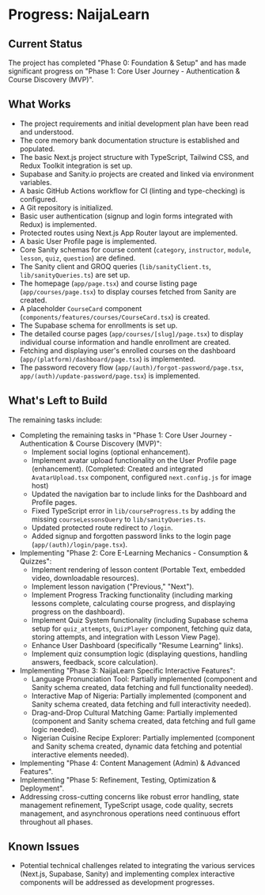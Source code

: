 # Progress: NaijaLearn

## Current Status
The project has completed "Phase 0: Foundation & Setup" and has made significant progress on "Phase 1: Core User Journey - Authentication & Course Discovery (MVP)".

## What Works
- The project requirements and initial development plan have been read and understood.
- The core memory bank documentation structure is established and populated.
- The basic Next.js project structure with TypeScript, Tailwind CSS, and Redux Toolkit integration is set up.
- Supabase and Sanity.io projects are created and linked via environment variables.
- A basic GitHub Actions workflow for CI (linting and type-checking) is configured.
- A Git repository is initialized.
- Basic user authentication (signup and login forms integrated with Redux) is implemented.
- Protected routes using Next.js App Router layout are implemented.
- A basic User Profile page is implemented.
- Core Sanity schemas for course content (`category`, `instructor`, `module`, `lesson`, `quiz`, `question`) are defined.
- The Sanity client and GROQ queries (`lib/sanityClient.ts`, `lib/sanityQueries.ts`) are set up.
- The homepage (`app/page.tsx`) and course listing page (`app/courses/page.tsx`) to display courses fetched from Sanity are created.
- A placeholder `CourseCard` component (`components/features/courses/CourseCard.tsx`) is created.
- The Supabase schema for enrollments is set up.
- The detailed course pages (`app/courses/[slug]/page.tsx`) to display individual course information and handle enrollment are created.
- Fetching and displaying user's enrolled courses on the dashboard (`app/(platform)/dashboard/page.tsx`) is implemented.
- The password recovery flow (`app/(auth)/forgot-password/page.tsx`, `app/(auth)/update-password/page.tsx`) is implemented.

## What's Left to Build
The remaining tasks include:
- Completing the remaining tasks in "Phase 1: Core User Journey - Authentication & Course Discovery (MVP)":
    - Implement social logins (optional enhancement).
    - Implement avatar upload functionality on the User Profile page (enhancement). (Completed: Created and integrated `AvatarUpload.tsx` component, configured `next.config.js` for image host)
    - Updated the navigation bar to include links for the Dashboard and Profile pages.
    - Fixed TypeScript error in `lib/courseProgress.ts` by adding the missing `courseLessonsQuery` to `lib/sanityQueries.ts`.
    - Updated protected route redirect to `/login`.
    - Added signup and forgotten password links to the login page (`app/(auth)/login/page.tsx`).
- Implementing "Phase 2: Core E-Learning Mechanics - Consumption & Quizzes":
    - Implement rendering of lesson content (Portable Text, embedded video, downloadable resources).
    - Implement lesson navigation ("Previous," "Next").
    - Implement Progress Tracking functionality (including marking lessons complete, calculating course progress, and displaying progress on the dashboard).
    - Implement Quiz System functionality (including Supabase schema setup for `quiz_attempts`, `QuizPlayer` component, fetching quiz data, storing attempts, and integration with Lesson View Page).
    - Enhance User Dashboard (specifically "Resume Learning" links).
    - Implement quiz consumption logic (displaying questions, handling answers, feedback, score calculation).
- Implementing "Phase 3: NaijaLearn Specific Interactive Features":
    - Language Pronunciation Tool: Partially implemented (component and Sanity schema created, data fetching and full functionality needed).
    - Interactive Map of Nigeria: Partially implemented (component and Sanity schema created, data fetching and full interactivity needed).
    - Drag-and-Drop Cultural Matching Game: Partially implemented (component and Sanity schema created, data fetching and full game logic needed).
    - Nigerian Cuisine Recipe Explorer: Partially implemented (component and Sanity schema created, dynamic data fetching and potential interactive elements needed).
- Implementing "Phase 4: Content Management (Admin) & Advanced Features".
- Implementing "Phase 5: Refinement, Testing, Optimization & Deployment".
- Addressing cross-cutting concerns like robust error handling, state management refinement, TypeScript usage, code quality, secrets management, and asynchronous operations need continuous effort throughout all phases.

## Known Issues
- Potential technical challenges related to integrating the various services (Next.js, Supabase, Sanity) and implementing complex interactive components will be addressed as development progresses.